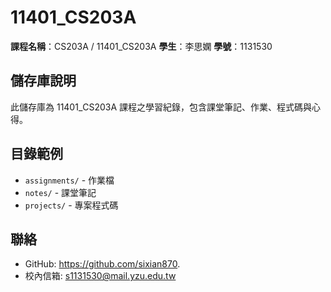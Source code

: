 # 11401_CS203A

**課程名稱**：CS203A / 11401_CS203A 
**學生**：李思嫻 
**學號**：1131530

## 儲存庫說明
此儲存庫為 11401_CS203A 課程之學習紀錄，包含課堂筆記、作業、程式碼與心得。

## 目錄範例
- `assignments/` - 作業檔
- `notes/` - 課堂筆記
- `projects/` - 專案程式碼

## 聯絡
- GitHub: https://github.com/sixian870. 
- 校內信箱: s1131530@mail.yzu.edu.tw
